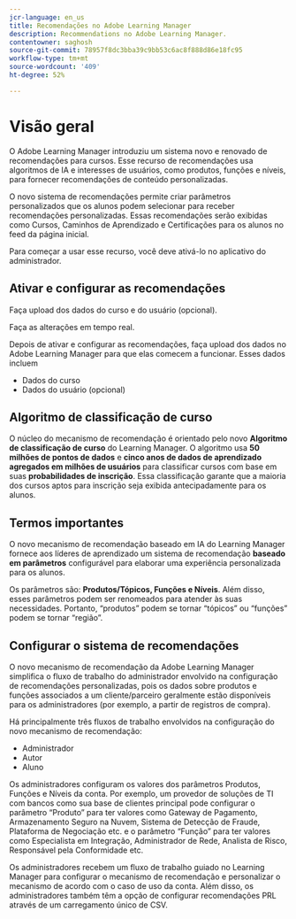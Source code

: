 ```yaml
---
jcr-language: en_us
title: Recomendações no Adobe Learning Manager
description: Recommendations no Adobe Learning Manager.
contentowner: saghosh
source-git-commit: 78957f8dc3bba39c9bb53c6ac8f888d86e18fc95
workflow-type: tm+mt
source-wordcount: '409'
ht-degree: 52%

---
```



# Visão geral

O Adobe Learning Manager introduziu um sistema novo e renovado de recomendações para cursos. Esse recurso de recomendações usa algoritmos de IA e interesses de usuários, como produtos, funções e níveis, para fornecer recomendações de conteúdo personalizadas.

O novo sistema de recomendações permite criar parâmetros personalizados que os alunos podem selecionar para receber recomendações personalizadas. Essas recomendações serão exibidas como Cursos, Caminhos de Aprendizado e Certificações para os alunos no feed da página inicial.

Para começar a usar esse recurso, você deve ativá-lo no aplicativo do administrador.

## Ativar e configurar as recomendações

Faça upload dos dados do curso e do usuário (opcional).

Faça as alterações em tempo real.

Depois de ativar e configurar as recomendações, faça upload dos dados no Adobe Learning Manager para que elas comecem a funcionar. Esses dados incluem

* Dados do curso
* Dados do usuário (opcional)

## Algoritmo de classificação de curso

O núcleo do mecanismo de recomendação é orientado pelo novo **Algoritmo de classificação de curso** do Learning Manager. O algoritmo usa **50 milhões de pontos de dados** e **cinco anos de dados de aprendizado agregados em milhões de usuários** para classificar cursos com base em suas **probabilidades de inscrição**. Essa classificação garante que a maioria dos cursos aptos para inscrição seja exibida antecipadamente para os alunos.

## Termos importantes

O novo mecanismo de recomendação baseado em IA do Learning Manager fornece aos líderes de aprendizado um sistema de recomendação **baseado em parâmetros** configurável para elaborar uma experiência personalizada para os alunos.

Os parâmetros são: **Produtos/Tópicos, Funções e Níveis**. Além disso, esses parâmetros podem ser renomeados para atender às suas necessidades. Portanto, “produtos” podem se tornar “tópicos” ou “funções” podem se tornar “região”.

## Configurar o sistema de recomendações

O novo mecanismo de recomendação da Adobe Learning Manager simplifica o fluxo de trabalho do administrador envolvido na configuração de recomendações personalizadas, pois os dados sobre produtos e funções associados a um cliente/parceiro geralmente estão disponíveis para os administradores (por exemplo, a partir de registros de compra).

Há principalmente três fluxos de trabalho envolvidos na configuração do novo mecanismo de recomendação:

* Administrador
* Autor
* Aluno

Os administradores configuram os valores dos parâmetros Produtos, Funções e Níveis da conta. Por exemplo, um provedor de soluções de TI com bancos como sua base de clientes principal pode configurar o parâmetro “Produto” para ter valores como Gateway de Pagamento, Armazenamento Seguro na Nuvem, Sistema de Detecção de Fraude, Plataforma de Negociação etc. e o parâmetro “Função” para ter valores como Especialista em Integração, Administrador de Rede, Analista de Risco, Responsável pela Conformidade etc.

Os administradores recebem um fluxo de trabalho guiado no Learning Manager para configurar o mecanismo de recomendação e personalizar o mecanismo de acordo com o caso de uso da conta. Além disso, os administradores também têm a opção de configurar recomendações PRL através de um carregamento único de CSV.

